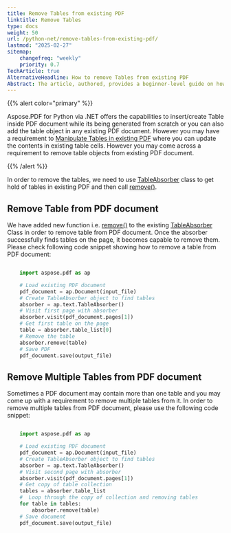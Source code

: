 ```yaml
---
title: Remove Tables from existing PDF
linktitle: Remove Tables
type: docs
weight: 50
url: /python-net/remove-tables-from-existing-pdf/
lastmod: "2025-02-27"
sitemap:
    changefreq: "weekly"
    priority: 0.7
TechArticle: true 
AlternativeHeadline: How to remove Tables from existing PDF
Abstract: The article, authored, provides a beginner-level guide on how to remove tables from existing PDF documents using Aspose.PDF for Python via .NET. It discusses the use of the `TableAbsorber` class, which can identify and manipulate tables within a PDF. The article offers code snippets demonstrating how to utilize the `remove()` method of the `TableAbsorber` class to delete single or multiple tables from PDF documents. This functionality is particularly useful for users who need to manage and edit tables in PDF files dynamically. The article is published by the Aspose.PDF Doc Team and is targeted at users interested in PDF document generation and manipulation.
---
```


{{% alert color="primary" %}}

Aspose.PDF for Python via .NET offers the capabilities to insert/create Table inside PDF document while its being generated from scratch or you can also add the table object in any existing PDF document. However you may have a requirement to [Manipulate Tables in existing PDF](https://docs.aspose.com/pdf/python-net/manipulate-tables-in-existing-pdf/) where you can update the contents in existing table cells. However you may come across a requirement to remove table objects from existing PDF document.

{{% /alert %}}

In order to remove the tables, we need to use [TableAbsorber](https://reference.aspose.com/pdf/python-net/aspose.pdf.text/tableabsorber/) class to get hold of tables in existing PDF and then call [remove()](https://reference.aspose.com/pdf/python-net/aspose.pdf.text/tableabsorber/#methods).

## Remove Table from PDF document

We have added new function i.e. [remove()](https://reference.aspose.com/pdf/python-net/aspose.pdf.text/tableabsorber/#methods) to the existing [TableAbsorber](https://reference.aspose.com/pdf/python-net/aspose.pdf.text/tableabsorber/) Class in order to remove table from PDF document. Once the absorber successfully finds tables on the page, it becomes capable to remove them. Please check following code snippet showing how to remove a table from PDF document:

```python

    import aspose.pdf as ap

    # Load existing PDF document
    pdf_document = ap.Document(input_file)
    # Create TableAbsorber object to find tables
    absorber = ap.text.TableAbsorber()
    # Visit first page with absorber
    absorber.visit(pdf_document.pages[1])
    # Get first table on the page
    table = absorber.table_list[0]
    # Remove the table
    absorber.remove(table)
    # Save PDF
    pdf_document.save(output_file)
```

## Remove Multiple Tables from PDF document

Sometimes a PDF document may contain more than one table and you may come up with a requirement to remove multiple tables from it. In order to remove multiple tables from PDF document, please use the following code snippet:

```python

    import aspose.pdf as ap

    # Load existing PDF document
    pdf_document = ap.Document(input_file)
    # Create TableAbsorber object to find tables
    absorber = ap.text.TableAbsorber()
    # Visit second page with absorber
    absorber.visit(pdf_document.pages[1])
    # Get copy of table collection
    tables = absorber.table_list
    #  Loop through the copy of collection and removing tables
    for table in tables:
        absorber.remove(table)
    # Save document
    pdf_document.save(output_file)
```

